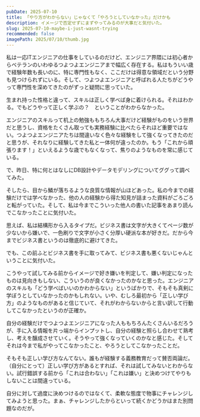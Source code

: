 ```yaml
---
pubDate: 2025-07-10
title: 「やり方がわからない」じゃなくて「やろうとしていなかった」だけかも
description: イメージで否定せずにまずやってみるのが大事だと気付いた。
slug: 2025-07-10-maybe-i-just-wasnt-trying
recommended: false
imagePath: 2025/07/10/thumb.jpg
---
```


私は一応ITエンジニアの仕事をしているのだけど、エンジニア界隈には初心者からベテランのいわゆるつよつよエンジニアまで幅広く存在する。私はもういい歳で経験年数も長いのに、特に専門性もなく、ここだけは得意な領域だという分野も見つけられずにいる。そして、つよつよエンジニアと呼ばれる人たちがどうやって専門性を深めてきたのがずっと疑問に思っていた。

生まれ持った性格と違って、スキルは正しく学べば身に着けられる。それはわかる。でもどうやって正しく学ぶの？　ということがわからなかった。

エンジニアのスキルって机上の勉強ももちろん大事だけど経験がものをいう世界だと思うし、資格をたくさん取っても実務経験に比べたらそれほど重要ではない。つよつよエンジニアたちは間違いなく色々な経験をして強くなってきたのだと思うが、それなりに経験してきた私と一体何が違ったのか。もう「これから頑張ります！」といえるような歳でもなくなって、焦りのようなものを常に感じている。

で、昨日、特に何とはなしにDB設計やデータモデリングについてググって調べてみた。

そしたら、目から鱗が落ちるような良質な情報が山ほどあった。私の今までの経験だけでは学べなかった、他の人の経験から得た知見が詰まった資料がごろごろと転がっていた。そして、私は今までこういった他人の書いた記事をあまり読んでこなかったことに気付いた。

思えば、私は結構形から入るタイプだ。ビジネス書は文字が大きくてページ数が少ないから嫌いで、一色刷りで文字が小さく分厚い硬派な本が好きだ。だから今までビジネス書というのは徹底的に避けてきた。

でも、この前ふとビジネス書を手に取ってみて、ビジネス書も悪くないじゃんということに気付いた。

こうやって試してみる前からイメージで好き嫌いを判定して、嫌い判定になったものは見向きもしない、こういうのが良くなかったのかなと思った。エンジニアのスキルも「どう学べばいいのかわからない」というばかりで、そもそも真剣に学ぼうとしていなかったのかもしれない。いや、むしろ最初から「正しい学び方」のようなものがあると信じていて、それがわからないからと言い訳して行動してこなかったというのが正確か。

自分の経験だけでつよつよエンジニアになった人ももちろんたくさんいるだろうが、手に入る情報を片っ端からインプットし、自分の経験と照らし合わせて熟考し、考えを醸成させていく。そうやって強くなっていくのかなと感じた。そしてそれは今まで私がやってこなかったこと、やろうとしてこなかったことだ。

そもそも正しい学び方なんてない。誰もが経験する義務教育だって賛否両論だ。（自分にとって）正しい学び方があるとすれば、それは試してみないとわからない。試行錯誤する前から「これは合わない」「これは嫌い」と決めつけてやりもしないことは間違っている。

自分に対して過度に決めつけるのではなくて、柔軟な態度で物事にチャレンジしてみようと思った。まぁ、チャレンジしたからといって続くかどうかはまた別問題なのだが。